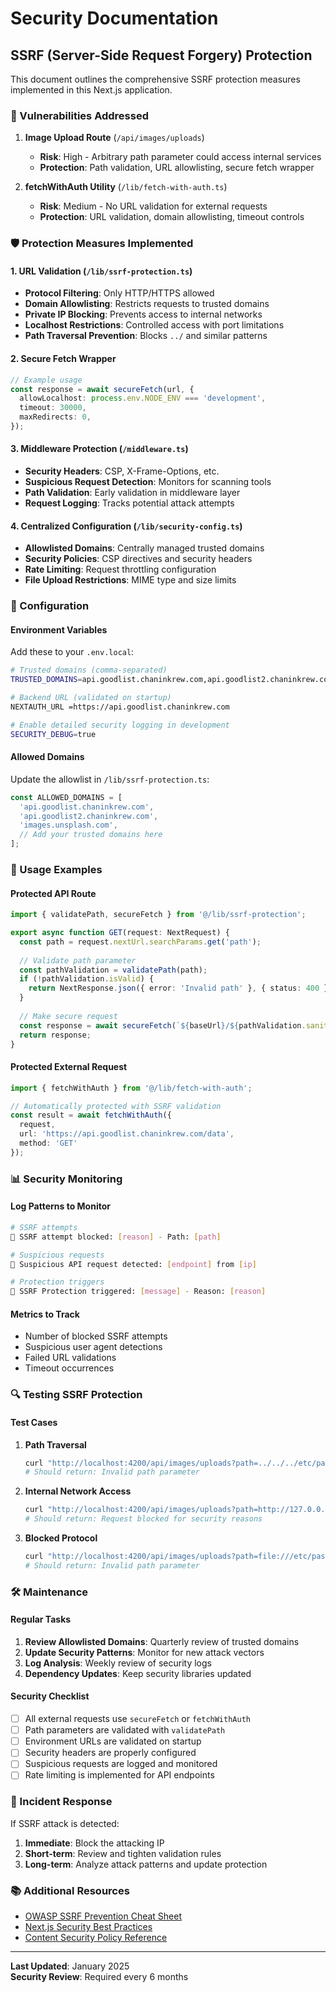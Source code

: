 # Security Documentation

## SSRF (Server-Side Request Forgery) Protection

This document outlines the comprehensive SSRF protection measures implemented in this Next.js application.

### 🚨 Vulnerabilities Addressed

1. **Image Upload Route** (`/api/images/uploads`)
   - **Risk**: High - Arbitrary path parameter could access internal services
   - **Protection**: Path validation, URL allowlisting, secure fetch wrapper

2. **fetchWithAuth Utility** (`/lib/fetch-with-auth.ts`)
   - **Risk**: Medium - No URL validation for external requests
   - **Protection**: URL validation, domain allowlisting, timeout controls

### 🛡️ Protection Measures Implemented

#### 1. URL Validation (`/lib/ssrf-protection.ts`)

- **Protocol Filtering**: Only HTTP/HTTPS allowed
- **Domain Allowlisting**: Restricts requests to trusted domains
- **Private IP Blocking**: Prevents access to internal networks
- **Localhost Restrictions**: Controlled access with port limitations
- **Path Traversal Prevention**: Blocks `../` and similar patterns

#### 2. Secure Fetch Wrapper

```typescript
// Example usage
const response = await secureFetch(url, {
  allowLocalhost: process.env.NODE_ENV === 'development',
  timeout: 30000,
  maxRedirects: 0,
});
```

#### 3. Middleware Protection (`/middleware.ts`)

- **Security Headers**: CSP, X-Frame-Options, etc.
- **Suspicious Request Detection**: Monitors for scanning tools
- **Path Validation**: Early validation in middleware layer
- **Request Logging**: Tracks potential attack attempts

#### 4. Centralized Configuration (`/lib/security-config.ts`)

- **Allowlisted Domains**: Centrally managed trusted domains
- **Security Policies**: CSP directives and security headers
- **Rate Limiting**: Request throttling configuration
- **File Upload Restrictions**: MIME type and size limits

### 🔧 Configuration

#### Environment Variables

Add these to your `.env.local`:

```bash
# Trusted domains (comma-separated)
TRUSTED_DOMAINS=api.goodlist.chaninkrew.com,api.goodlist2.chaninkrew.com

# Backend URL (validated on startup)
NEXTAUTH_URL =https://api.goodlist.chaninkrew.com

# Enable detailed security logging in development
SECURITY_DEBUG=true
```

#### Allowed Domains

Update the allowlist in `/lib/ssrf-protection.ts`:

```typescript
const ALLOWED_DOMAINS = [
  'api.goodlist.chaninkrew.com',
  'api.goodlist2.chaninkrew.com',
  'images.unsplash.com',
  // Add your trusted domains here
];
```

### 🚀 Usage Examples

#### Protected API Route

```typescript
import { validatePath, secureFetch } from '@/lib/ssrf-protection';

export async function GET(request: NextRequest) {
  const path = request.nextUrl.searchParams.get('path');
  
  // Validate path parameter
  const pathValidation = validatePath(path);
  if (!pathValidation.isValid) {
    return NextResponse.json({ error: 'Invalid path' }, { status: 400 });
  }
  
  // Make secure request
  const response = await secureFetch(`${baseUrl}/${pathValidation.sanitizedPath}`);
  return response;
}
```

#### Protected External Request

```typescript
import { fetchWithAuth } from '@/lib/fetch-with-auth';

// Automatically protected with SSRF validation
const result = await fetchWithAuth({
  request,
  url: 'https://api.goodlist.chaninkrew.com/data',
  method: 'GET'
});
```

### 📊 Security Monitoring

#### Log Patterns to Monitor

```bash
# SSRF attempts
🚨 SSRF attempt blocked: [reason] - Path: [path]

# Suspicious requests
🚨 Suspicious API request detected: [endpoint] from [ip]

# Protection triggers
🚨 SSRF Protection triggered: [message] - Reason: [reason]
```

#### Metrics to Track

- Number of blocked SSRF attempts
- Suspicious user agent detections
- Failed URL validations
- Timeout occurrences

### 🔍 Testing SSRF Protection

#### Test Cases

1. **Path Traversal**
   ```bash
   curl "http://localhost:4200/api/images/uploads?path=../../../etc/passwd"
   # Should return: Invalid path parameter
   ```

2. **Internal Network Access**
   ```bash
   curl "http://localhost:4200/api/images/uploads?path=http://127.0.0.1:22"
   # Should return: Request blocked for security reasons
   ```

3. **Blocked Protocol**
   ```bash
   curl "http://localhost:4200/api/images/uploads?path=file:///etc/passwd"
   # Should return: Invalid path parameter
   ```

### 🛠️ Maintenance

#### Regular Tasks

1. **Review Allowlisted Domains**: Quarterly review of trusted domains
2. **Update Security Patterns**: Monitor for new attack vectors
3. **Log Analysis**: Weekly review of security logs
4. **Dependency Updates**: Keep security libraries updated

#### Security Checklist

- [ ] All external requests use `secureFetch` or `fetchWithAuth`
- [ ] Path parameters are validated with `validatePath`
- [ ] Environment URLs are validated on startup
- [ ] Security headers are properly configured
- [ ] Suspicious requests are logged and monitored
- [ ] Rate limiting is implemented for API endpoints

### 🚨 Incident Response

If SSRF attack is detected:

1. **Immediate**: Block the attacking IP
2. **Short-term**: Review and tighten validation rules
3. **Long-term**: Analyze attack patterns and update protection

### 📚 Additional Resources

- [OWASP SSRF Prevention Cheat Sheet](https://cheatsheetseries.owasp.org/cheatsheets/Server_Side_Request_Forgery_Prevention_Cheat_Sheet.html)
- [Next.js Security Best Practices](https://nextjs.org/docs/advanced-features/security-headers)
- [Content Security Policy Reference](https://developer.mozilla.org/en-US/docs/Web/HTTP/CSP)

---

**Last Updated**: January 2025  
**Security Review**: Required every 6 months 